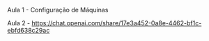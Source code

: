 Aula 1
    - Configuração de Máquinas

Aula 2
    -  https://chat.openai.com/share/17e3a452-0a8e-4462-bf1c-ebfd638c29ac

